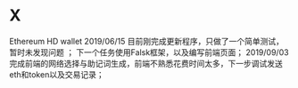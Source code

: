# X
Ethereum HD wallet
2019/06/15 目前刚完成更新程序，只做了一个简单测试，暂时未发现问题 ；
下一个任务使用Falsk框架，以及编写前端页面；
2019/09/03 完成前端的网络选择与助记词生成，前端不熟悉花费时间太多，下一步调试发送eth和token以及交易记录；